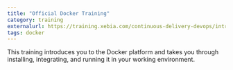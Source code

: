 ```yaml
---
title: "Official Docker Training"
category: training
externalurl: https://training.xebia.com/continuous-delivery-devops/introduction-to-docker/
tags: docker
---
```

This training introduces you to the Docker platform and takes you through installing, integrating, and running it in your working environment.
